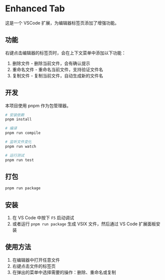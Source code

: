 # Enhanced Tab

这是一个 VSCode 扩展，为编辑器标签页添加了增强功能。

## 功能

右键点击编辑器的标签页时，会在上下文菜单中添加以下功能：

1. 删除文件 - 删除当前文件，会有确认提示
2. 重命名文件 - 重命名当前文件，支持验证文件名
3. 复制文件 - 复制当前文件，自动生成新的文件名

## 开发

本项目使用 pnpm 作为包管理器。

```bash
# 安装依赖
pnpm install

# 编译
pnpm run compile

# 监听文件变化
pnpm run watch

# 运行测试
pnpm run test
```

## 打包

```bash
pnpm run package
```

## 安装

1. 在 VS Code 中按下 `F5` 启动调试
2. 或者运行 `pnpm run package` 生成 VSIX 文件，然后通过 VS Code 扩展面板安装

## 使用方法

1. 在编辑器中打开任意文件
2. 右键点击文件的标签页
3. 在弹出的菜单中选择需要的操作：删除、重命名或复制 